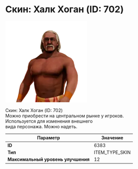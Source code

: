 # Скин: Халк Хоган (ID: 702)

![Item Image](../img/6383.webp?raw=true)

Скин: Халк Хоган (ID: 702)<br>Можно приобрести на центральном рынке у игроков.<br>Используется для изменения внешнего<br>вида персонажа. Можно надеть.


| Параметр | Значение |
|----------|----------|
| **ID** | 6383 |
| **Тип** | ITEM_TYPE_SKIN |
| **Максимальный уровень улучшения** | 12 |

